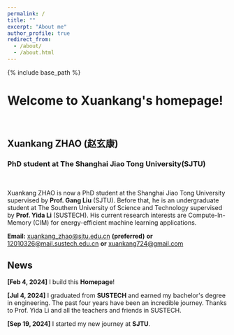 ```yaml
---
permalink: /
title: ""
excerpt: "About me"
author_profile: true
redirect_from: 
  - /about/
  - /about.html
---
```



{% include base_path %}
# Welcome to Xuankang's homepage!
&emsp;
## Xuankang ZHAO (赵玄康)
### PhD student at The Shanghai Jiao Tong University(SJTU)
&emsp;

Xuankang ZHAO is now a PhD student at the Shanghai Jiao Tong University supervised by **Prof. Gang Liu** (SJTU). Before that, he is an undergraduate student at The Southern University of Science and Technology supervised by **Prof. Yida Li** (SUSTECH). His current research interests are Compute-In-Memory (CIM) for energy-efficient machine learning applications. 


**Email:** xuankang_zhao@sjtu.edu.cn **(preferred)** **or** 12010326@mail.sustech.edu.cn **or** xuankang724@gmail.com



## News
**[Feb 4, 2024]** I build this **Homepage**! 

**[Jul 4, 2024]** I graduated from **SUSTECH** and earned my bachelor's degree in engineering. The past four years have been an incredible journey. Thanks to Prof. Yida Li and all the teachers and friends in SUSTECH.  

**[Sep 19, 2024]** I started my new journey at **SJTU**.

